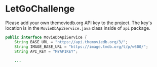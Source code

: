 # LetGoChallenge

Please add your own themoviedb.org API key to the project. The key's location is in the `MovieDbApiService.java` class inside of `api` package.

```java
public interface MovieDbApiService {
    String BASE_URL = "https://api.themoviedb.org/3/";
    String IMAGE_BASE_URL = "https://image.tmdb.org/t/p/w500/";
    String API_KEY = "MYAPIKEY";
    
    ...
```
